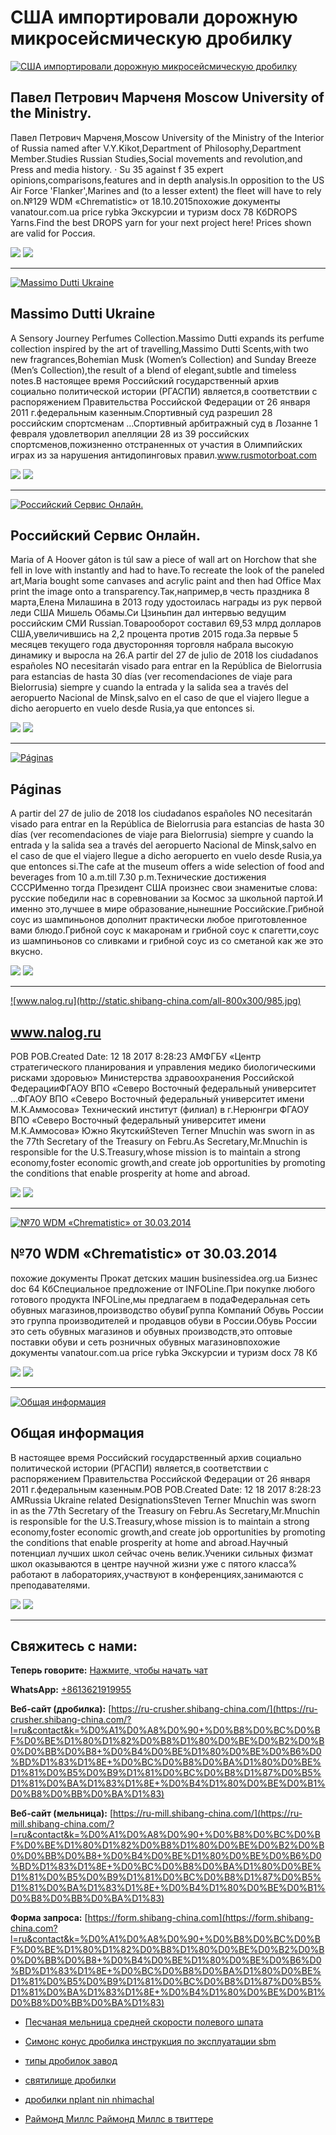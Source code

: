 # США импортировали дорожную микросейсмическую дробилку

<a href="https://swt.shibang-china.com/?l=ru&img&k=%D0%A1%D0%A8%D0%90+%D0%B8%D0%BC%D0%BF%D0%BE%D1%80%D1%82%D0%B8%D1%80%D0%BE%D0%B2%D0%B0%D0%BB%D0%B8+%D0%B4%D0%BE%D1%80%D0%BE%D0%B6%D0%BD%D1%83%D1%8E+%D0%BC%D0%B8%D0%BA%D1%80%D0%BE%D1%81%D0%B5%D0%B9%D1%81%D0%BC%D0%B8%D1%87%D0%B5%D1%81%D0%BA%D1%83%D1%8E+%D0%B4%D1%80%D0%BE%D0%B1%D0%B8%D0%BB%D0%BA%D1%83" target="_blank">![США импортировали дорожную микросейсмическую дробилку](http://static.shibang-china.com/all-800x300/345.jpg)</a>

## Павел Петрович Марченя Moscow University of the Ministry.
Павел Петрович Марченя,Moscow University of the Ministry of the Interior of Russia named after V.Y.Kikot,Department of Philosophy,Department Member.Studies Russian Studies,Social movements and revolution,and Press and media history.&nbsp;&#0183;&#32;Su 35 against f 35 expert opinions,comparisons,features and in depth analysis.In opposition to the US Air Force 'Flanker',Marines and (to a lesser extent) the fleet will have to rely on.№129 WDM &#171;Chrematistic&#187; от 18.10.2015похожие документы vanatour.com.ua price rybka Экскурсии и туризм docx 78 КбDROPS Yarns.Find the best DROPS yarn for your next project here! Prices shown are valid for Россия.


<a href="https://whatsapp.shibangsoft.com/WhatsApp.php" target="_blank" title="WhatsApp">![](http://static.shibang-china.com/icon/whatsapp.png)</a> <a href="https://swt.shibang-china.com/?l=ru&icon&k=%D0%A1%D0%A8%D0%90+%D0%B8%D0%BC%D0%BF%D0%BE%D1%80%D1%82%D0%B8%D1%80%D0%BE%D0%B2%D0%B0%D0%BB%D0%B8+%D0%B4%D0%BE%D1%80%D0%BE%D0%B6%D0%BD%D1%83%D1%8E+%D0%BC%D0%B8%D0%BA%D1%80%D0%BE%D1%81%D0%B5%D0%B9%D1%81%D0%BC%D0%B8%D1%87%D0%B5%D1%81%D0%BA%D1%83%D1%8E+%D0%B4%D1%80%D0%BE%D0%B1%D0%B8%D0%BB%D0%BA%D1%83" target="_blank">![](http://static.shibang-china.com/icon/chat-ru.png)</a>

---

<a href="https://swt.shibang-china.com/?l=ru&img&k=%D0%A1%D0%A8%D0%90+%D0%B8%D0%BC%D0%BF%D0%BE%D1%80%D1%82%D0%B8%D1%80%D0%BE%D0%B2%D0%B0%D0%BB%D0%B8+%D0%B4%D0%BE%D1%80%D0%BE%D0%B6%D0%BD%D1%83%D1%8E+%D0%BC%D0%B8%D0%BA%D1%80%D0%BE%D1%81%D0%B5%D0%B9%D1%81%D0%BC%D0%B8%D1%87%D0%B5%D1%81%D0%BA%D1%83%D1%8E+%D0%B4%D1%80%D0%BE%D0%B1%D0%B8%D0%BB%D0%BA%D1%83" target="_blank">![Massimo Dutti Ukraine](http://static.shibang-china.com/all-800x300/1279.jpg)</a>

## Massimo Dutti Ukraine
A Sensory Journey Perfumes Collection.Massimo Dutti expands its perfume collection inspired by the art of travelling,Massimo Dutti Scents,with two new fragrances,Bohemian Musk (Women’s Collection) and Sunday Breeze (Men’s Collection),the result of a blend of elegant,subtle and timeless notes.В настоящее время Российский государственный архив социально политической истории (РГАСПИ) является,в соответствии с распоряжением Правительства Российской Федерации от 26 января 2011 г.федеральным казенным.Спортивный суд разрешил 28 российским спортсменам …Спортивный арбитражный суд в Лозанне 1 февраля удовлетворил апелляции 28 из 39 российских спортсменов,пожизненно отстраненных от участия в Олимпийских играх из за нарушения антидопинговых правил.www.rusmotorboat.com


<a href="https://whatsapp.shibangsoft.com/WhatsApp.php" target="_blank" title="WhatsApp">![](http://static.shibang-china.com/icon/whatsapp.png)</a> <a href="https://swt.shibang-china.com/?l=ru&icon&k=%D0%A1%D0%A8%D0%90+%D0%B8%D0%BC%D0%BF%D0%BE%D1%80%D1%82%D0%B8%D1%80%D0%BE%D0%B2%D0%B0%D0%BB%D0%B8+%D0%B4%D0%BE%D1%80%D0%BE%D0%B6%D0%BD%D1%83%D1%8E+%D0%BC%D0%B8%D0%BA%D1%80%D0%BE%D1%81%D0%B5%D0%B9%D1%81%D0%BC%D0%B8%D1%87%D0%B5%D1%81%D0%BA%D1%83%D1%8E+%D0%B4%D1%80%D0%BE%D0%B1%D0%B8%D0%BB%D0%BA%D1%83" target="_blank">![](http://static.shibang-china.com/icon/chat-ru.png)</a>

---

<a href="https://swt.shibang-china.com/?l=ru&img&k=%D0%A1%D0%A8%D0%90+%D0%B8%D0%BC%D0%BF%D0%BE%D1%80%D1%82%D0%B8%D1%80%D0%BE%D0%B2%D0%B0%D0%BB%D0%B8+%D0%B4%D0%BE%D1%80%D0%BE%D0%B6%D0%BD%D1%83%D1%8E+%D0%BC%D0%B8%D0%BA%D1%80%D0%BE%D1%81%D0%B5%D0%B9%D1%81%D0%BC%D0%B8%D1%87%D0%B5%D1%81%D0%BA%D1%83%D1%8E+%D0%B4%D1%80%D0%BE%D0%B1%D0%B8%D0%BB%D0%BA%D1%83" target="_blank">![Российский Сервис Онлайн.](http://static.shibang-china.com/all-800x300/925.jpg)</a>

## Российский Сервис Онлайн.
Maria of A Hoover g&#225;ton is t&#250;l saw a piece of wall art on Horchow that she fell in love with instantly and had to have.To recreate the look of the paneled art,Maria bought some canvases and acrylic paint and then had Office Max print the image onto a transparency.Так,например,в честь праздника 8 марта,Елена Милашина в 2013 году удостоилась награды из рук первой леди США Мишель Обамы.Си Цзиньпин дал интервью ведущим российским СМИ Russian.Товарооборот составил 69,53 млрд долларов США,увеличившись на 2,2 процента против 2015 года.За первые 5 месяцев текущего года двусторонняя торговля набрала высокую динамику и выросла на 26.A partir del 27 de julio de 2018 los ciudadanos espa&#241;oles NO necesitar&#225;n visado para entrar en la Rep&#250;blica de Bielorrusia para estancias de hasta 30 d&#237;as (ver recomendaciones de viaje para Bielorrusia) siempre y cuando la entrada y la salida sea a trav&#233;s del aeropuerto Nacional de Minsk,salvo en el caso de que el viajero llegue a dicho aeropuerto en vuelo desde Rusia,ya que entonces si.


<a href="https://whatsapp.shibangsoft.com/WhatsApp.php" target="_blank" title="WhatsApp">![](http://static.shibang-china.com/icon/whatsapp.png)</a> <a href="https://swt.shibang-china.com/?l=ru&icon&k=%D0%A1%D0%A8%D0%90+%D0%B8%D0%BC%D0%BF%D0%BE%D1%80%D1%82%D0%B8%D1%80%D0%BE%D0%B2%D0%B0%D0%BB%D0%B8+%D0%B4%D0%BE%D1%80%D0%BE%D0%B6%D0%BD%D1%83%D1%8E+%D0%BC%D0%B8%D0%BA%D1%80%D0%BE%D1%81%D0%B5%D0%B9%D1%81%D0%BC%D0%B8%D1%87%D0%B5%D1%81%D0%BA%D1%83%D1%8E+%D0%B4%D1%80%D0%BE%D0%B1%D0%B8%D0%BB%D0%BA%D1%83" target="_blank">![](http://static.shibang-china.com/icon/chat-ru.png)</a>

---

<a href="https://swt.shibang-china.com/?l=ru&img&k=%D0%A1%D0%A8%D0%90+%D0%B8%D0%BC%D0%BF%D0%BE%D1%80%D1%82%D0%B8%D1%80%D0%BE%D0%B2%D0%B0%D0%BB%D0%B8+%D0%B4%D0%BE%D1%80%D0%BE%D0%B6%D0%BD%D1%83%D1%8E+%D0%BC%D0%B8%D0%BA%D1%80%D0%BE%D1%81%D0%B5%D0%B9%D1%81%D0%BC%D0%B8%D1%87%D0%B5%D1%81%D0%BA%D1%83%D1%8E+%D0%B4%D1%80%D0%BE%D0%B1%D0%B8%D0%BB%D0%BA%D1%83" target="_blank">![P&#225;ginas](http://static.shibang-china.com/all-800x300/346.jpg)</a>

## P&#225;ginas
A partir del 27 de julio de 2018 los ciudadanos espa&#241;oles NO necesitar&#225;n visado para entrar en la Rep&#250;blica de Bielorrusia para estancias de hasta 30 d&#237;as (ver recomendaciones de viaje para Bielorrusia) siempre y cuando la entrada y la salida sea a trav&#233;s del aeropuerto Nacional de Minsk,salvo en el caso de que el viajero llegue a dicho aeropuerto en vuelo desde Rusia,ya que entonces si.The cafe at the museum offers a wide selection of food and beverages from 10 a.m.till 7.30 p.m.Технические достижения СССРИменно тогда Президент США произнес свои знаменитые слова: русские победили нас в соревновании за Космос за школьной партой.И именно это,лучшее в мире образование,нынешние Российские.Грибной соус из шампиньонов дополнит практически любое приготовленное вами блюдо.Грибной соус к макаронам и грибной соус к спагетти,соус из шампиньонов со сливками и грибной соус из со сметаной как же это вкусно.


<a href="https://whatsapp.shibangsoft.com/WhatsApp.php" target="_blank" title="WhatsApp">![](http://static.shibang-china.com/icon/whatsapp.png)</a> <a href="https://swt.shibang-china.com/?l=ru&icon&k=%D0%A1%D0%A8%D0%90+%D0%B8%D0%BC%D0%BF%D0%BE%D1%80%D1%82%D0%B8%D1%80%D0%BE%D0%B2%D0%B0%D0%BB%D0%B8+%D0%B4%D0%BE%D1%80%D0%BE%D0%B6%D0%BD%D1%83%D1%8E+%D0%BC%D0%B8%D0%BA%D1%80%D0%BE%D1%81%D0%B5%D0%B9%D1%81%D0%BC%D0%B8%D1%87%D0%B5%D1%81%D0%BA%D1%83%D1%8E+%D0%B4%D1%80%D0%BE%D0%B1%D0%B8%D0%BB%D0%BA%D1%83" target="_blank">![](http://static.shibang-china.com/icon/chat-ru.png)</a>

---

<a href="https://swt.shibang-china.com/?l=ru&img&k=%D0%A1%D0%A8%D0%90+%D0%B8%D0%BC%D0%BF%D0%BE%D1%80%D1%82%D0%B8%D1%80%D0%BE%D0%B2%D0%B0%D0%BB%D0%B8+%D0%B4%D0%BE%D1%80%D0%BE%D0%B6%D0%BD%D1%83%D1%8E+%D0%BC%D0%B8%D0%BA%D1%80%D0%BE%D1%81%D0%B5%D0%B9%D1%81%D0%BC%D0%B8%D1%87%D0%B5%D1%81%D0%BA%D1%83%D1%8E+%D0%B4%D1%80%D0%BE%D0%B1%D0%B8%D0%BB%D0%BA%D1%83" target="_blank">![www.nalog.ru](http://static.shibang-china.com/all-800x300/985.jpg)</a>

## www.nalog.ru
POB POB.Created Date: 12 18 2017 8:28:23 AMФГБУ &#171;Центр стратегического планирования и управления медико биологическими рисками здоровью&#187; Министерства здравоохранения Российской ФедерацииФГАОУ ВПО &#171;Северо Восточный федеральный университет …ФГАОУ ВПО &#171;Северо Восточный федеральный университет имени М.К.Аммосова&#187; Технический институт (филиал) в г.Нерюнгри ФГАОУ ВПО &#171;Северо Восточный федеральный университет имени М.К.Аммосова&#187; Южно ЯкутскийSteven Terner Mnuchin was sworn in as the 77th Secretary of the Treasury on Febru.As Secretary,Mr.Mnuchin is responsible for the U.S.Treasury,whose mission is to maintain a strong economy,foster economic growth,and create job opportunities by promoting the conditions that enable prosperity at home and abroad.


<a href="https://whatsapp.shibangsoft.com/WhatsApp.php" target="_blank" title="WhatsApp">![](http://static.shibang-china.com/icon/whatsapp.png)</a> <a href="https://swt.shibang-china.com/?l=ru&icon&k=%D0%A1%D0%A8%D0%90+%D0%B8%D0%BC%D0%BF%D0%BE%D1%80%D1%82%D0%B8%D1%80%D0%BE%D0%B2%D0%B0%D0%BB%D0%B8+%D0%B4%D0%BE%D1%80%D0%BE%D0%B6%D0%BD%D1%83%D1%8E+%D0%BC%D0%B8%D0%BA%D1%80%D0%BE%D1%81%D0%B5%D0%B9%D1%81%D0%BC%D0%B8%D1%87%D0%B5%D1%81%D0%BA%D1%83%D1%8E+%D0%B4%D1%80%D0%BE%D0%B1%D0%B8%D0%BB%D0%BA%D1%83" target="_blank">![](http://static.shibang-china.com/icon/chat-ru.png)</a>

---

<a href="https://swt.shibang-china.com/?l=ru&img&k=%D0%A1%D0%A8%D0%90+%D0%B8%D0%BC%D0%BF%D0%BE%D1%80%D1%82%D0%B8%D1%80%D0%BE%D0%B2%D0%B0%D0%BB%D0%B8+%D0%B4%D0%BE%D1%80%D0%BE%D0%B6%D0%BD%D1%83%D1%8E+%D0%BC%D0%B8%D0%BA%D1%80%D0%BE%D1%81%D0%B5%D0%B9%D1%81%D0%BC%D0%B8%D1%87%D0%B5%D1%81%D0%BA%D1%83%D1%8E+%D0%B4%D1%80%D0%BE%D0%B1%D0%B8%D0%BB%D0%BA%D1%83" target="_blank">![№70 WDM &#171;Chrematistic&#187; от 30.03.2014](http://static.shibang-china.com/all-800x300/944.jpg)</a>

## №70 WDM &#171;Chrematistic&#187; от 30.03.2014
похожие документы Прокат детских машин businessidea.org.ua Бизнес doc 64 КбСпециальное предложение от INFOLine.При покупке любого готового продукта INFOLine,мы предлагаем в подаФедеральная сеть обувных магазинов,производство обувиГруппа Компаний Обувь России это группа производителей и продавцов обуви в России.Обувь России это сеть обувных магазинов и обувных производств,это оптовые поставки обуви и сеть розничных обувных магазиновпохожие документы vanatour.com.ua price rybka Экскурсии и туризм docx 78 Кб


<a href="https://whatsapp.shibangsoft.com/WhatsApp.php" target="_blank" title="WhatsApp">![](http://static.shibang-china.com/icon/whatsapp.png)</a> <a href="https://swt.shibang-china.com/?l=ru&icon&k=%D0%A1%D0%A8%D0%90+%D0%B8%D0%BC%D0%BF%D0%BE%D1%80%D1%82%D0%B8%D1%80%D0%BE%D0%B2%D0%B0%D0%BB%D0%B8+%D0%B4%D0%BE%D1%80%D0%BE%D0%B6%D0%BD%D1%83%D1%8E+%D0%BC%D0%B8%D0%BA%D1%80%D0%BE%D1%81%D0%B5%D0%B9%D1%81%D0%BC%D0%B8%D1%87%D0%B5%D1%81%D0%BA%D1%83%D1%8E+%D0%B4%D1%80%D0%BE%D0%B1%D0%B8%D0%BB%D0%BA%D1%83" target="_blank">![](http://static.shibang-china.com/icon/chat-ru.png)</a>

---

<a href="https://swt.shibang-china.com/?l=ru&img&k=%D0%A1%D0%A8%D0%90+%D0%B8%D0%BC%D0%BF%D0%BE%D1%80%D1%82%D0%B8%D1%80%D0%BE%D0%B2%D0%B0%D0%BB%D0%B8+%D0%B4%D0%BE%D1%80%D0%BE%D0%B6%D0%BD%D1%83%D1%8E+%D0%BC%D0%B8%D0%BA%D1%80%D0%BE%D1%81%D0%B5%D0%B9%D1%81%D0%BC%D0%B8%D1%87%D0%B5%D1%81%D0%BA%D1%83%D1%8E+%D0%B4%D1%80%D0%BE%D0%B1%D0%B8%D0%BB%D0%BA%D1%83" target="_blank">![Общая информация](http://static.shibang-china.com/all-800x300/765.jpg)</a>

## Общая информация
В настоящее время Российский государственный архив социально политической истории (РГАСПИ) является,в соответствии с распоряжением Правительства Российской Федерации от 26 января 2011 г.федеральным казенным.POB POB.Created Date: 12 18 2017 8:28:23 AMRussia Ukraine related DesignationsSteven Terner Mnuchin was sworn in as the 77th Secretary of the Treasury on Febru.As Secretary,Mr.Mnuchin is responsible for the U.S.Treasury,whose mission is to maintain a strong economy,foster economic growth,and create job opportunities by promoting the conditions that enable prosperity at home and abroad.Научный потенциал лучших школ сейчас очень велик.Ученики сильных физмат школ оказываются в центре научной жизни уже с пятого класса% работают в лабораториях,участвуют в конференциях,занимаются с преподавателями.


<a href="https://whatsapp.shibangsoft.com/WhatsApp.php" target="_blank" title="WhatsApp">![](http://static.shibang-china.com/icon/whatsapp.png)</a> <a href="https://swt.shibang-china.com/?l=ru&icon&k=%D0%A1%D0%A8%D0%90+%D0%B8%D0%BC%D0%BF%D0%BE%D1%80%D1%82%D0%B8%D1%80%D0%BE%D0%B2%D0%B0%D0%BB%D0%B8+%D0%B4%D0%BE%D1%80%D0%BE%D0%B6%D0%BD%D1%83%D1%8E+%D0%BC%D0%B8%D0%BA%D1%80%D0%BE%D1%81%D0%B5%D0%B9%D1%81%D0%BC%D0%B8%D1%87%D0%B5%D1%81%D0%BA%D1%83%D1%8E+%D0%B4%D1%80%D0%BE%D0%B1%D0%B8%D0%BB%D0%BA%D1%83" target="_blank">![](http://static.shibang-china.com/icon/chat-ru.png)</a>

---
## Свяжитесь с нами:

**Теперь говорите:** [Нажмите, чтобы начать чат](https://swt.shibang-china.com?l=ru&contact&k=%D0%A1%D0%A8%D0%90+%D0%B8%D0%BC%D0%BF%D0%BE%D1%80%D1%82%D0%B8%D1%80%D0%BE%D0%B2%D0%B0%D0%BB%D0%B8+%D0%B4%D0%BE%D1%80%D0%BE%D0%B6%D0%BD%D1%83%D1%8E+%D0%BC%D0%B8%D0%BA%D1%80%D0%BE%D1%81%D0%B5%D0%B9%D1%81%D0%BC%D0%B8%D1%87%D0%B5%D1%81%D0%BA%D1%83%D1%8E+%D0%B4%D1%80%D0%BE%D0%B1%D0%B8%D0%BB%D0%BA%D1%83)

**WhatsApp:**  [+8613621919955](https://whatsapp.shibangsoft.com/WhatsApp.php)

**Веб-сайт (дробилка):** [https://ru-crusher.shibang-china.com/](https://ru-crusher.shibang-china.com/?l=ru&contact&k=%D0%A1%D0%A8%D0%90+%D0%B8%D0%BC%D0%BF%D0%BE%D1%80%D1%82%D0%B8%D1%80%D0%BE%D0%B2%D0%B0%D0%BB%D0%B8+%D0%B4%D0%BE%D1%80%D0%BE%D0%B6%D0%BD%D1%83%D1%8E+%D0%BC%D0%B8%D0%BA%D1%80%D0%BE%D1%81%D0%B5%D0%B9%D1%81%D0%BC%D0%B8%D1%87%D0%B5%D1%81%D0%BA%D1%83%D1%8E+%D0%B4%D1%80%D0%BE%D0%B1%D0%B8%D0%BB%D0%BA%D1%83)

**Веб-сайт (мельница):** [https://ru-mill.shibang-china.com/](https://ru-mill.shibang-china.com/?l=ru&contact&k=%D0%A1%D0%A8%D0%90+%D0%B8%D0%BC%D0%BF%D0%BE%D1%80%D1%82%D0%B8%D1%80%D0%BE%D0%B2%D0%B0%D0%BB%D0%B8+%D0%B4%D0%BE%D1%80%D0%BE%D0%B6%D0%BD%D1%83%D1%8E+%D0%BC%D0%B8%D0%BA%D1%80%D0%BE%D1%81%D0%B5%D0%B9%D1%81%D0%BC%D0%B8%D1%87%D0%B5%D1%81%D0%BA%D1%83%D1%8E+%D0%B4%D1%80%D0%BE%D0%B1%D0%B8%D0%BB%D0%BA%D1%83)

**Форма запроса:** [https://form.shibang-china.com](https://form.shibang-china.com?l=ru&contact&k=%D0%A1%D0%A8%D0%90+%D0%B8%D0%BC%D0%BF%D0%BE%D1%80%D1%82%D0%B8%D1%80%D0%BE%D0%B2%D0%B0%D0%BB%D0%B8+%D0%B4%D0%BE%D1%80%D0%BE%D0%B6%D0%BD%D1%83%D1%8E+%D0%BC%D0%B8%D0%BA%D1%80%D0%BE%D1%81%D0%B5%D0%B9%D1%81%D0%BC%D0%B8%D1%87%D0%B5%D1%81%D0%BA%D1%83%D1%8E+%D0%B4%D1%80%D0%BE%D0%B1%D0%B8%D0%BB%D0%BA%D1%83)

* [Песчаная мельница средней скорости полевого шпата](../135/%D0%9F%D0%B5%D1%81%D1%87%D0%B0%D0%BD%D0%B0%D1%8F%20%D0%BC%D0%B5%D0%BB%D1%8C%D0%BD%D0%B8%D1%86%D0%B0%20%D1%81%D1%80%D0%B5%D0%B4%D0%BD%D0%B5%D0%B9%20%D1%81%D0%BA%D0%BE%D1%80%D0%BE%D1%81%D1%82%D0%B8%20%D0%BF%D0%BE%D0%BB%D0%B5%D0%B2%D0%BE%D0%B3%D0%BE%20%D1%88%D0%BF%D0%B0%D1%82%D0%B0.md)

* [Симонс конус дробилка инструкция по эксплуатации sbm](../131/%D0%A1%D0%B8%D0%BC%D0%BE%D0%BD%D1%81%20%D0%BA%D0%BE%D0%BD%D1%83%D1%81%20%D0%B4%D1%80%D0%BE%D0%B1%D0%B8%D0%BB%D0%BA%D0%B0%20%D0%B8%D0%BD%D1%81%D1%82%D1%80%D1%83%D0%BA%D1%86%D0%B8%D1%8F%20%D0%BF%D0%BE%20%D1%8D%D0%BA%D1%81%D0%BF%D0%BB%D1%83%D0%B0%D1%82%D0%B0%D1%86%D0%B8%D0%B8%20sbm.md)

* [типы дробилок завод](../132/%D1%82%D0%B8%D0%BF%D1%8B%20%D0%B4%D1%80%D0%BE%D0%B1%D0%B8%D0%BB%D0%BE%D0%BA%20%D0%B7%D0%B0%D0%B2%D0%BE%D0%B4.md)

* [святилище дробилки](../135/%D1%81%D0%B2%D1%8F%D1%82%D0%B8%D0%BB%D0%B8%D1%89%D0%B5%20%D0%B4%D1%80%D0%BE%D0%B1%D0%B8%D0%BB%D0%BA%D0%B8.md)

* [дробилки nplant nin nhimachal](../133/%D0%B4%D1%80%D0%BE%D0%B1%D0%B8%D0%BB%D0%BA%D0%B8%20nplant%20nin%20nhimachal.md)

* [Раймонд Миллс Раймонд Миллс в твиттере](../132/%D0%A0%D0%B0%D0%B9%D0%BC%D0%BE%D0%BD%D0%B4%20%D0%9C%D0%B8%D0%BB%D0%BB%D1%81%20%D0%A0%D0%B0%D0%B9%D0%BC%D0%BE%D0%BD%D0%B4%20%D0%9C%D0%B8%D0%BB%D0%BB%D1%81%20%D0%B2%20%D1%82%D0%B2%D0%B8%D1%82%D1%82%D0%B5%D1%80%D0%B5.md)